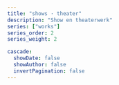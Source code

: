 ```yaml
---
title: "shows · theater"
description: "Show en theaterwerk"
series: ["works"]
series_order: 2
series_weight: 2

cascade:
  showDate: false
  showAuthor: false
  invertPagination: false
---
```

